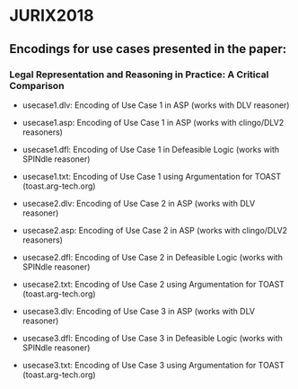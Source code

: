 # JURIX2018

## Encodings for use cases presented in the paper:
### Legal Representation and Reasoning in Practice: A Critical Comparison<br/>


* usecase1.dlv:	          Encoding of Use Case 1 in ASP (works with DLV reasoner)
* usecase1.asp:           Encoding of Use Case 1 in ASP (works with clingo/DLV2 reasoners)
* usecase1.dfl:           Encoding of Use Case 1 in Defeasible Logic (works with SPINdle reasoner)
* usecase1.txt:           Encoding of Use Case 1 using Argumentation for TOAST (toast.arg-tech.org)<br/>


* usecase2.dlv:	          Encoding of Use Case 2 in ASP (works with DLV reasoner)
* usecase2.asp:           Encoding of Use Case 2 in ASP (works with clingo/DLV2 reasoners)
* usecase2.dfl:           Encoding of Use Case 2 in Defeasible Logic (works with SPINdle reasoner)
* usecase2.txt:           Encoding of Use Case 2 using Argumentation for TOAST (toast.arg-tech.org)<br/>


* usecase3.dlv:	          Encoding of Use Case 3 in ASP (works with DLV reasoner)
* usecase3.dfl:           Encoding of Use Case 3 in Defeasible Logic (works with SPINdle reasoner)
* usecase3.txt:           Encoding of Use Case 3 using Argumentation for TOAST (toast.arg-tech.org)<br/>
